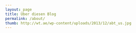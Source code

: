 ```yaml
---
layout: page
title: Über diesen Blog
permalink: /about/
thumb: http://wt.ae/wp-content/uploads/2013/12/abt_us.jpg
---
```

